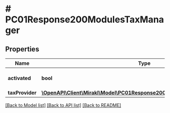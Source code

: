 # # PC01Response200ModulesTaxManager

## Properties

Name | Type | Description | Notes
------------ | ------------- | ------------- | -------------
**activated** | **bool** | Tax Manager activated | [optional]
**taxProvider** | [**\OpenAPI\Client\Mirakl\Model\PC01Response200ModulesTaxManagerTaxProvider**](PC01Response200ModulesTaxManagerTaxProvider.md) |  | [optional]

[[Back to Model list]](../../README.md#models) [[Back to API list]](../../README.md#endpoints) [[Back to README]](../../README.md)

